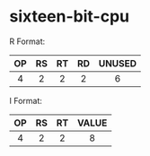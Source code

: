 # sixteen-bit-cpu

R Format:

**OP**|**RS**|**RT**|**RD**|**UNUSED**
:-----:|:-----:|:-----:|:-----:|:-----:
4|2|2|2|6

I Format:

**OP**|**RS**|**RT**|**VALUE**
:-----:|:-----:|:-----:|:-----:
4|2|2|8
